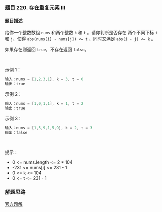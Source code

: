### 题目 220. 存在重复元素 III
#### 题目描述
给你一个整数数组 `nums` 和两个整数 `k` 和 `t` 。请你判断是否存在 两个不同下标 `i` 和 `j`，使得 `abs(nums[i] - nums[j]) <= t` ，同时又满足 `abs(i - j) <= k` 。

如果存在则返回 `true`，不存在返回 `false`。

 

示例 1：

```js
输入：nums = [1,2,3,1], k = 3, t = 0
输出：true
```
示例 2：

```js
输入：nums = [1,0,1,1], k = 1, t = 2
输出：true
```
示例 3：

```js
输入：nums = [1,5,9,1,5,9], k = 2, t = 3
输出：false
```
 

提示：

- 0 <= nums.length <= 2 * 104
- -231 <= nums[i] <= 231 - 1
- 0 <= k <= 104
- 0 <= t <= 231 - 1


### 解题思路
[官方题解](https://leetcode-cn.com/problems/contains-duplicate-iii/solution/cun-zai-zhong-fu-yuan-su-iii-by-leetcode-bbkt/)